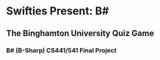 # Swifties Present: B#
## The Binghamton University Quiz Game

### B# (B-Sharp) CS441/541 Final Project
